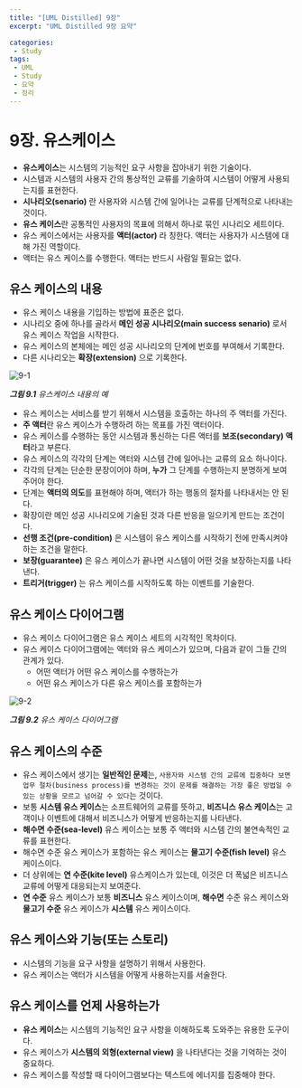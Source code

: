 ```yaml
---
title: "[UML Distilled] 9장"
excerpt: "UML Distilled 9장 요약"

categories:
 - Study
tags:
 - UML
 - Study
 - 요약
 - 정리
---
```




# 9장. 유스케이스

* **유스케이스**는 시스템의 기능적인 요구 사항을 잡아내기 위한 기술이다.
* 시스템과 시스템의 사용자 간의 통상적인 교류를 기술하여 시스템이 어떻게 사용되는지를 표현한다.
* **시나리오(senario)** 란 사용자와 시스템 간에 일어나는 교류를 단계적으로 나타내는 것이다.
* **유스 케이스**란 공통적인 사용자의 목표에 의해서 하나로 묶인 시나리오 세트이다.
* 유스 케이스에서는 사용자를 **액터(actor)** 라 칭한다. 액터는 사용자가 시스템에 대해 가진 역할이다.
* 액터는 유스 케이스를 수행한다. 액터는 반드시 사람일 필요는 없다.



## 유스 케이스의 내용

* 유스 케이스 내용을 기입하는 방법에 표준은 없다.
* 시나리오 중에 하나를 골라서 **메인 성공 시나리오(main success senario)** 로서 유스 케이스 작업을 시작한다.
* 유스 케이스의 본체에는 메인 성공 시나리오의 단계에 번호를 부여해서 기록한다.
* 다른 시나리오는 **확장(extension)** 으로 기록한다.

![9-1](https://i.imgur.com/HcBUNMN.png)<br>

<i>**그림 9.1** 유스케이스 내용의 예</i>



* 유스 케이스는 서비스를 받기 위해서 시스템을 호출하는 하나의 주 액터를 가진다.
* **주 액터**란 유스 케이스가 수행하려 하는 목표를 가진 액터이다.
* 유스 케이스를 수행하는 동안 시스템과 통신하는 다른 액터를 **보조(secondary) 액터**라고 부른다.
* 유스 케이스의 각각의 단계는 액터와 시스템 간에 일어나는 교류의 요소 하나이다.
* 각각의 단계는 단순한 문장이어야 하며, **누가** 그 단계를 수행하는지 분명하게 보여 주어야 한다.
* 단계는 **액터의 의도**를 표현해야 하며, 액터가 하는 행동의 절차를 나타내서는 안 된다.
* 확장이란 메인 성공 시나리오에 기술된 것과 다른 반응을 일으키게 만드는 조건이다.
* **선행 조건(pre-condition)** 은 시스템이 유스 케이스를 시작하기 전에 만족시켜야 하는 조건을 말한다.
* **보장(guarantee)** 은 유스 케이스가 끝나면 시스템이 어떤 것을 보장하는지를 나타낸다.
* **트리거(trigger)** 는 유스 케이스를 시작하도록 하는 이벤트를 기술한다.



## 유스 케이스 다이어그램

* 유스 케이스 다이어그램은 유스 케이스 세트의 시각적인 목차이다.
* 유스 케이스 다이어그램에는 액터와 유스 케이스가 있으며, 다음과 같이 그들 간의 관계가 있다.
    * 어떤 액터가 어떤 유스 케이스를 수행하는가
    * 어떤 유스 케이스가 다른 유스 케이스를 포함하는가

![9-2](https://i.imgur.com/xyDpbvr.png)<br>

<i>**그림 9.2** 유스 케이스 다이어그램</i>



## 유스 케이스의 수준

* 유스 케이스에서 생기는 **일반적인 문제**는, `사용자와 시스템 간의 교류에 집중하다 보면 업무 절차(business process)를 변경하는 것이 문제를 해결하는 가장 좋은 방법일 수 있는 상황을 모르고 넘어갈 수 있다`는 것이다.
* 보통 **시스템 유스 케이스**는 소프트웨어의 교류를 뜻하고, **비즈니스 유스 케이스**는 고객이나 이벤트에 대해서 비즈니스가 어떻게 반응하는지를 나타낸다.
* **해수면 수준(sea-level)** 유스 케이스는 보통 주 액터와 시스템 간의 불연속적인 교류를 표현한다.
* 해수면 수준 유스 케이스가 포함하는 유스 케이스는 **물고기 수준(fish level)** 유스 케이스이다.
* 더 상위에는 **연 수준(kite level)** 유스케이스가 있는데, 이것은 더 폭넓은 비즈니스 교류에 어떻게 대응되는지 보여준다.
* **연 수준** 유스 케이스가 보통 **비즈니스** 유스 케이스이며, **해수면** 수준 유스 케이스와 **물고기 수준** 유스 케이스가 **시스템** 유스 케이스이다.



## 유스 케이스와 기능(또는 스토리)

* 시스템의 기능을 요구 사항을 설명하기 위해서 사용한다.
* 유스 케이스는 액터가 시스템을 어떻게 사용하는지를 서술한다.



## 유스 케이스를 언제 사용하는가

* **유스 케이스**는 시스템의 기능적인 요구 사항을 이해하도록 도와주는 유용한 도구이다.
* 유스 케이스가 **시스템의 외형(external view)** 을 나타낸다는 것을 기억하는 것이 중요하다.
* 유스 케이스를 작성할 때 다이어그램보다는 텍스트에 에너지를 집중해야 한다.